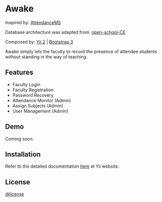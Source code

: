 # Awake

Inspired by:
[AttendanceMS](https://github.com/SouravDas25/AttendanceMS)

Database architecture was adapted from:
[open-school-CE](https://github.com/traprajith/open-school-CE)

Composed by:
[Yii 2](https://www.yiiframework.com/) | [Bootstrap 3](https://getbootstrap.com/)

Awake simply lets the faculty to record the presence of attendee students without standing in the way of teaching.

## Features

+ Faculty Login
+ Faculty Registration
+ Password Recovery
+ Attendance Monitor (Admin)
+ Assign Subjects (Admin)
+ User Management (Admin)

## Demo

Coming soon.

## Installation

Refer to the detailed documentation [here](https://www.yiiframework.com/doc/guide/2.0/en/start-installation) at Yii website.

## License

[@license](LICENSE)

